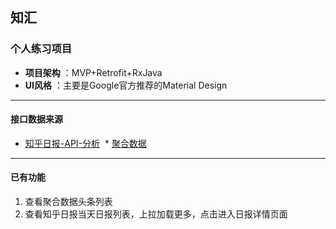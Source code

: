 ## **知汇**

### **个人练习项目**
 
  * **项目架构** ：MVP+Retrofit+RxJava
  * **UI风格**   ：主要是Google官方推荐的Material Design
  
----
  #### **接口数据来源**
  
  * [知乎日报-API-分析](https://github.com/izzyleung/ZhihuDailyPurify/wiki/%E7%9F%A5%E4%B9%8E%E6%97%A5%E6%8A%A5-API-%E5%88%86%E6%9E%90)
  * [聚合数据](https://www.juhe.cn/docs/api/id/235)
 
 
----

  #### **已有功能**
 1. 查看聚合数据头条列表
 2. 查看知乎日报当天日报列表，上拉加载更多，点击进入日报详情页面
